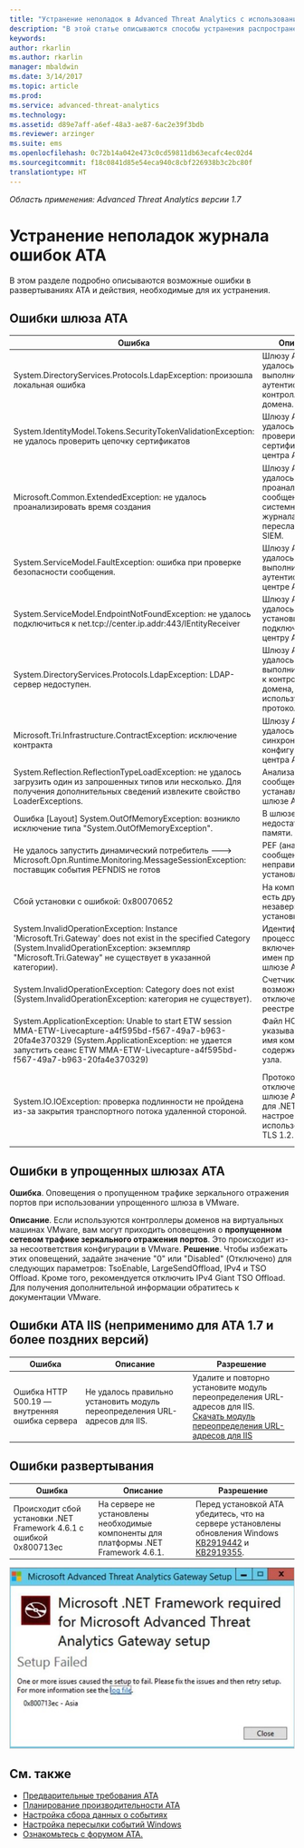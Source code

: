 ```yaml
---
title: "Устранение неполадок в Advanced Threat Analytics с использованием журнала ошибок | Документация Майкрософт"
description: "В этой статье описываются способы устранения распространенных ошибок в ATA"
keywords: 
author: rkarlin
ms.author: rkarlin
manager: mbaldwin
ms.date: 3/14/2017
ms.topic: article
ms.prod: 
ms.service: advanced-threat-analytics
ms.technology: 
ms.assetid: d89e7aff-a6ef-48a3-ae87-6ac2e39f3bdb
ms.reviewer: arzinger
ms.suite: ems
ms.openlocfilehash: 0c72b14a042e473c0cd59811db63ecafc4ec02d4
ms.sourcegitcommit: f18c0841d85e54eca940c8cbf226938b3c2bc80f
translationtype: HT
---
```

*Область применения: Advanced Threat Analytics версии 1.7*



# <a name="troubleshooting-the-ata-error-log"></a>Устранение неполадок журнала ошибок ATA

В этом разделе подробно описываются возможные ошибки в развертываниях ATA и действия, необходимые для их устранения.

## <a name="ata-gateway-errors"></a>Ошибки шлюза ATA

|Ошибка|Описание|Решение|
|-------------|----------|---------|
|System.DirectoryServices.Protocols.LdapException: произошла локальная ошибка|Шлюзу ATA не удалось выполнить аутентификацию в контроллере домена.|1. Убедитесь, что запись DNS контроллера домена на DNS-сервере настроена надлежащим образом. <br>2. Убедитесь, что время шлюза ATA синхронизировано с временем контроллера домена.|
|System.IdentityModel.Tokens.SecurityTokenValidationException: не удалось проверить цепочку сертификатов|Шлюзу ATA не удалось проверить сертификат центра ATA.|1. Убедитесь, что сертификат корневого ЦС установлен в хранилище сертификатов доверенного центра сертификации на шлюзе ATA. <br>2. Убедитесь, что список отзыва сертификатов доступен и можно выполнить проверку отзыва сертификатов.|
|Microsoft.Common.ExtendedException: не удалось проанализировать время создания|Шлюзу ATA не удалось проанализировать сообщения системного журнала, пересланные с SIEM.|Убедитесь, что SIEM настроен для пересылки сообщений в одном из форматов, поддерживаемых ATA.|
|System.ServiceModel.FaultException: ошибка при проверке безопасности сообщения.|Шлюзу ATA не удалось выполнить аутентификацию в центре ATA.|Убедитесь, что время шлюза ATA синхронизировано с временем центра ATA.|
|System.ServiceModel.EndpointNotFoundException: не удалось подключиться к net.tcp://center.ip.addr:443/IEntityReceiver|Шлюзу ATA не удалось установить подключение к центру ATA.|Убедитесь, что параметры сети правильные, а сетевое подключение между шлюзом ATA и центром ATA активно.|
|System.DirectoryServices.Protocols.LdapException: LDAP-сервер недоступен.|Шлюзу ATA не удалось выполнить запрос к контроллеру домена, используя протокол LDAP.|1. Убедитесь, что учетная запись пользователя, используемая ATA для подключения к домену Active Directory, имеет доступ на чтение для всех объектов в дереве Active Directory. <br>2. Убедитесь, что в контроллере домена не настроена защита, которая предотвращает выполнение запросов LDAP из учетной записи пользователя, используемой ATA.|
|Microsoft.Tri.Infrastructure.ContractException: исключение контракта|Шлюзу ATA не удалось синхронизировать конфигурацию из центра ATA.|Завершите настройку шлюза ATA в консоли ATA.|
|System.Reflection.ReflectionTypeLoadException: не удалось загрузить один из запрошенных типов или несколько. Для получения дополнительных сведений извлеките свойство LoaderExceptions.|Анализатор сообщений устанавливается в шлюзе ATA.| Удалите анализатор сообщений.|
|Ошибка [Layout] System.OutOfMemoryException: возникло исключение типа "System.OutOfMemoryException".|В шлюзе ATA недостаточно памяти.|Увеличьте объем памяти в контроллере домена.|
|Не удалось запустить динамический потребитель ---> Microsoft.Opn.Runtime.Monitoring.MessageSessionException: поставщик события PEFNDIS не готов|PEF (анализатор сообщений) неправильно установлен.|Если вы используете Hyper-V, попробуйте обновить службы интеграции Hyper-V по-другому. Чтобы найти временное решение, обратитесь в службу поддержки.|
|Сбой установки с ошибкой: 0x80070652|На компьютере есть другие незавершенные установки.|Дождитесь завершения других установок и при необходимости перезагрузите компьютер.|
|System.InvalidOperationException: Instance 'Microsoft.Tri.Gateway' does not exist in the specified Category (System.InvalidOperationException: экземпляр "Microsoft.Tri.Gateway" не существует в указанной категории).|Идентификаторы процессов включены для имен процессов в шлюзе ATA.|Чтобы отключить их, ознакомьтесь со статьей [KB281884](https://support.microsoft.com/en-us/kb/281884).|
|System.InvalidOperationException: Category does not exist (System.InvalidOperationException: категория не существует).|Счетчики, возможно, отключены в реестре.|Чтобы перестроить счетчики производительности, ознакомьтесь со статьей [KB2554336](https://support.microsoft.com/en-us/kb/2554336).|
|System.ApplicationException: Unable to start ETW session MMA-ETW-Livecapture-a4f595bd-f567-49a7-b963-20fa4e370329 (System.ApplicationException: не удается запустить сеанс ETW MMA-ETW-Livecapture-a4f595bd-f567-49a7-b963-20fa4e370329)|Файл HOSTS, указывающий на имя компьютера, содержит запись узла.|Удалите запись узла из файла C:\Windows\System32\drivers\etc\HOSTS или сделайте ее полным доменным именем.|
|System.IO.IOException: проверка подлинности не пройдена из-за закрытия транспортного потока удаленной стороной.|Протокол TLS 1.0 отключен в шлюзе ATA, но для .NET настроено использование TLS 1.2.|Используйте один из следующих вариантов: </br> Включите TLS 1.0 в шлюзе ATA. </br>Включите TLS 1.2 в .NET, настроив в разделах реестра использование стандартных значений операционной системы для LLS и TLS: `[HKEY_LOCAL_MACHINE\SOFTWARE\Microsoft\.NETFramework\v4.0.30319] "SystemDefaultTlsVersions"=dword:00000001` </br>`[HKEY_LOCAL_MACHINE\SOFTWARE\Wow6432Node\Microsoft\.NETFramework\v4.0.30319] "SystemDefaultTlsVersions"`|



## <a name="ata-lightweight-gateway-errors"></a>Ошибки в упрощенных шлюзах ATA

**Ошибка**. Оповещения о пропущенном трафике зеркального отражения портов при использовании упрощенного шлюза в VMware.

**Описание**. Если используются контроллеры доменов на виртуальных машинах VMware, вам могут приходить оповещения о **пропущенном сетевом трафике зеркального отражения портов**. Это происходит из-за несоответствия конфигурации в VMware. 
**Решение**. Чтобы избежать этих оповещений, задайте значение "0" или "Disabled" (Отключено) для следующих параметров: TsoEnable, LargeSendOffload, IPv4 и TSO Offload. Кроме того, рекомендуется отключить IPv4 Giant TSO Offload. Для получения дополнительной информации обратитесь к документации VMware.


## <a name="ata-iis-errors-not-applicable-for-ata-v17-and-above"></a>Ошибки ATA IIS (неприменимо для ATA 1.7 и более поздних версий)
|Ошибка|Описание|Разрешение|
|-------------|----------|---------|
|Ошибка HTTP 500.19 — внутренняя ошибка сервера|Не удалось правильно установить модуль переопределения URL-адресов для IIS.|Удалите и повторно установите модуль переопределения URL-адресов для IIS.<br>[Скачать модуль переопределения URL-адресов для IIS](http://go.microsoft.com/fwlink/?LinkID=615137)|

## <a name="deployment-errors"></a>Ошибки развертывания
|Ошибка|Описание|Разрешение|
|-------------|----------|---------|
|Происходит сбой установки .NET Framework 4.6.1 с ошибкой 0x800713ec|На сервере не установлены необходимые компоненты для платформы .NET Framework 4.6.1. |Перед установкой ATA убедитесь, что на сервере установлены обновления Windows [KB2919442](https://www.microsoft.com/download/details.aspx?id=42135) и [KB2919355](https://support.microsoft.com/kb/2919355).|

![Изображение ошибки установки .NET для ATA](media/netinstallerror.png)


## <a name="see-also"></a>См. также
- [Предварительные требования ATA](/advanced-threat-analytics/plan-design/ata-prerequisites)
- [Планирование производительности ATA](/advanced-threat-analytics/plan-design/ata-capacity-planning)
- [Настройка сбора данных о событиях](/advanced-threat-analytics/deploy-use/configure-event-collection)
- [Настройка пересылки событий Windows](/advanced-threat-analytics/deploy-use/configure-event-collection#configuring-windows-event-forwarding)
- [Ознакомьтесь с форумом ATA.](https://social.technet.microsoft.com/Forums/security/home?forum=mata)
